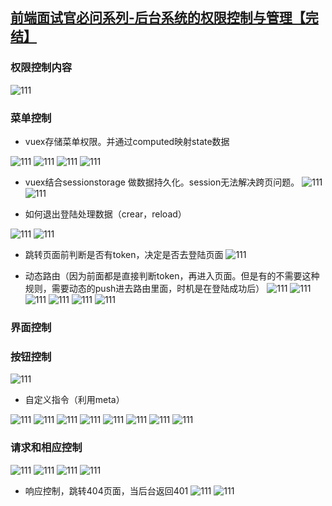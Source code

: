 ## [前端面试官必问系列-后台系统的权限控制与管理【完结】](https://www.bilibili.com/video/BV15Q4y1K79c?spm_id_from=..search-card.all.click&vd_source=55f2748683e944b85c80a2f1a2c8cac3)
### 权限控制内容


![111](../../.vuepress/public/image/permission/01.png)





### 菜单控制

- vuex存储菜单权限。并通过computed映射state数据

![111](../../.vuepress/public/image/permission/02.png)
![111](../../.vuepress/public/image/permission/03.png)
![111](../../.vuepress/public/image/permission/04.png)
![111](../../.vuepress/public/image/permission/05.png)

- vuex结合sessionstorage 做数据持久化。session无法解决跨页问题。
![111](../../.vuepress/public/image/permission/06.png)
![111](../../.vuepress/public/image/permission/07.png)

- 如何退出登陆处理数据（crear，reload）

![111](../../.vuepress/public/image/permission/08.png)
![111](../../.vuepress/public/image/permission/07.png)

- 跳转页面前判断是否有token，决定是否去登陆页面
![111](../../.vuepress/public/image/permission/09.png)

- 动态路由（因为前面都是直接判断token，再进入页面。但是有的不需要这种规则，需要动态的push进去路由里面，时机是在登陆成功后）
![111](../../.vuepress/public/image/permission/10.png)
![111](../../.vuepress/public/image/permission/11.png)
![111](../../.vuepress/public/image/permission/12.png)
![111](../../.vuepress/public/image/permission/13.png)
![111](../../.vuepress/public/image/permission/23.png)
![111](../../.vuepress/public/image/permission/24.png)
### 界面控制

### 按钮控制

![111](../../.vuepress/public/image/permission/15.png)

- 自定义指令（利用meta）

![111](../../.vuepress/public/image/permission/16.png)
![111](../../.vuepress/public/image/permission/17.png)
![111](../../.vuepress/public/image/permission/18.png)
![111](../../.vuepress/public/image/permission/19.png)
![111](../../.vuepress/public/image/permission/20.png)
![111](../../.vuepress/public/image/permission/21.png)
![111](../../.vuepress/public/image/permission/22.png)
![111](../../.vuepress/public/image/permission/25.png)
### 请求和相应控制

![111](../../.vuepress/public/image/permission/26.png)
![111](../../.vuepress/public/image/permission/27.png)
![111](../../.vuepress/public/image/permission/28.png)
![111](../../.vuepress/public/image/permission/29.png)

- 响应控制，跳转404页面，当后台返回401
![111](../../.vuepress/public/image/permission/30.png)
![111](../../.vuepress/public/image/permission/31.png)
